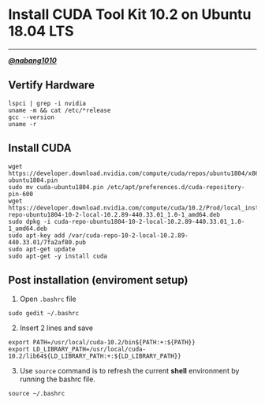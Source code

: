 # Install CUDA Tool Kit  10.2 on Ubuntu 18.04 LTS
---
[***@nabang1010***](https://github.com/nabang1010)

## Vertify Hardware

```
lspci | grep -i nvidia
uname -m && cat /etc/*release
gcc --version
uname -r
```

## Install CUDA

```
wget https://developer.download.nvidia.com/compute/cuda/repos/ubuntu1804/x86_64/cuda-ubuntu1804.pin
sudo mv cuda-ubuntu1804.pin /etc/apt/preferences.d/cuda-repository-pin-600
wget https://developer.download.nvidia.com/compute/cuda/10.2/Prod/local_installers/cuda-repo-ubuntu1804-10-2-local-10.2.89-440.33.01_1.0-1_amd64.deb
sudo dpkg -i cuda-repo-ubuntu1804-10-2-local-10.2.89-440.33.01_1.0-1_amd64.deb
sudo apt-key add /var/cuda-repo-10-2-local-10.2.89-440.33.01/7fa2af80.pub
sudo apt-get update
sudo apt-get -y install cuda
```

## Post installation (enviroment setup)

1. Open `.bashrc` file

```
sudo gedit ~/.bashrc
```

2. Insert 2 lines and save

```
export PATH=/usr/local/cuda-10.2/bin${PATH:+:${PATH}}
export LD_LIBRARY_PATH=/usr/local/cuda-10.2/lib64${LD_LIBRARY_PATH:+:${LD_LIBRARY_PATH}}
```

3. Use `source` command is to refresh the current **shell** environment by running the bashrc file.

```
source ~/.bashrc
```
